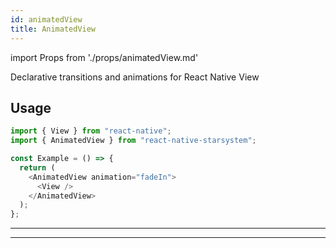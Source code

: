 ```yaml
---
id: animatedView
title: AnimatedView
---
```


import Props from './props/animatedView.md'

Declarative transitions and animations for React Native View

## Usage

```js
import { View } from "react-native";
import { AnimatedView } from "react-native-starsystem";

const Example = () => {
  return (
    <AnimatedView animation="fadeIn">
      <View />
    </AnimatedView>
  );
};
```

---

<Props />

---
